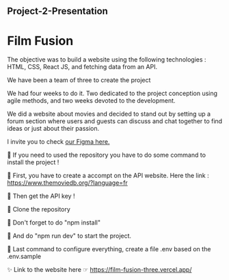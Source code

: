 ## Project-2-Presentation

<h1>Film Fusion</h1>

<p>
      The objective was to build a website using the following technologies :
      HTML, CSS, React JS, and fetching data from an API.
</p>

<p> 
      We have been a team of three to create the project
</p>

<p>
      We had four weeks to do it. Two dedicated to the project conception using
      agile methods, and two weeks devoted to the development.
</p>

<p>
      We did a website about movies and decided to stand out by setting up a
      forum section where users and guests can discuss and chat together to find
      ideas or just about their passion.
</p>

<p>
      I invite you to check
      <a
        href="https://www.figma.com/file/pedGhXiIjuzxbMVyDcnu2Z/Untitled?type=design&node-id=1-4&mode=design&t=aDrgbSlYwaU6Fv2m-0"
        target="_blank"
        >our Figma here.</a
      >
</p>

<p>
     🔺 If you need to used the repository you have to do some command to install the project ! 
</p>

<p> 📝 First, you have to create a accompt on the API website. Here the link :  <a
        href="https://www.themoviedb.org/?language=fr"
        target="_blank"
        >https://www.themoviedb.org/?language=fr</a
      ></p>

<p> 🔑 Then get the API key !</p>

<p> 📁 Clone the repository</p>

<p> 📌 Don't forget to do "npm install"</p>

<p> 📍 And do "npm run dev" to start the project.</p>

<p> 🔗 Last command to configure everything, create a file .env based on the .env.sample</p>

<p> ✨ Link to the website here ☞ <a
        href="https://film-fusion-three.vercel.app/"
        target="_blank"
        >https://film-fusion-three.vercel.app/</a
      ></p>
